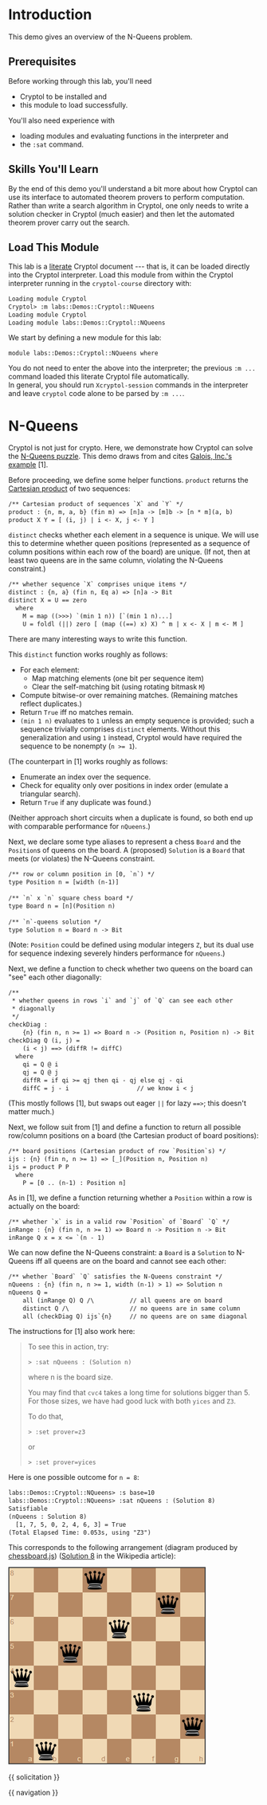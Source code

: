 # Introduction

This demo gives an overview of the N-Queens problem.

## Prerequisites

Before working through this lab, you'll need 
  * Cryptol to be installed and
  * this module to load successfully.

You'll also need experience with
  * loading modules and evaluating functions in the interpreter and
  * the `:sat` command.

## Skills You'll Learn

By the end of this demo you'll understand a bit more about how Cryptol
can use its interface to automated theorem provers to perform
computation. Rather than write a search algorithm in Cryptol, one only
needs to write a solution checker in Cryptol (much easier) and then
let the automated theorem prover carry out the search.

## Load This Module

This lab is a
[literate](https://en.wikipedia.org/wiki/Literate_programming) Cryptol
document --- that is, it can be loaded directly into the Cryptol
interpreter. Load this module from within the Cryptol interpreter
running in the `cryptol-course` directory with:

```Xcryptol-session
Loading module Cryptol
Cryptol> :m labs::Demos::Cryptol::NQueens
Loading module Cryptol
Loading module labs::Demos::Cryptol::NQueens
```

We start by defining a new module for this lab:

```cryptol
module labs::Demos::Cryptol::NQueens where
```

You do not need to enter the above into the interpreter; the previous 
`:m ...` command loaded this literate Cryptol file automatically.  
In general, you should run `Xcryptol-session` commands in the 
interpreter and leave `cryptol` code alone to be parsed by `:m ...`.

# N-Queens

Cryptol is not just for crypto. Here, we demonstrate how Cryptol can
solve the [N-Queens
puzzle](https://en.wikipedia.org/wiki/Eight_queens_puzzle). This demo
draws from and cites [Galois, Inc.'s
example](https://github.com/GaloisInc/cryptol/blob/master/examples/funstuff/NQueens.cry)
[1].

Before proceeding, we define some helper functions. `product` returns
the [Cartesian
product](https://en.wikipedia.org/wiki/Cartesian_product) of two
sequences:

```cryptol
/** Cartesian product of sequences `X` and `Y` */
product : {n, m, a, b} (fin m) => [n]a -> [m]b -> [n * m](a, b)
product X Y = [ (i, j) | i <- X, j <- Y ]
```

`distinct` checks whether each element in a sequence is unique. We
will use this to determine whether queen positions (represented as a
sequence of column positions within each row of the board) are
unique.  (If not, then at least two queens are in the same column,
violating the N-Queens constraint.)

```cryptol
/** whether sequence `X` comprises unique items */
distinct : {n, a} (fin n, Eq a) => [n]a -> Bit
distinct X = U == zero
  where
    M = map ((>>>) `(min 1 n)) [`(min 1 n)...]
    U = foldl (||) zero [ (map ((==) x) X) ^ m | x <- X | m <- M ]
```

There are many interesting ways to write this function.

This `distinct` function works roughly as follows:
- For each element:
  + Map matching elements (one bit per sequence item)
  + Clear the self-matching bit (using rotating bitmask `M`)
- Compute bitwise-or over remaining matches.
  (Remaining matches reflect duplicates.)
- Return `True` iff no matches remain.
- `(min 1 n)` evaluates to `1` unless an empty sequence is provided; 
  such a sequence trivially comprises `distinct` elements.  Without 
  this generalization and using `1` instead, Cryptol would have 
  required the sequence to be nonempty (`n >= 1`).

(The counterpart in [1] works roughly as follows:
- Enumerate an index over the sequence.
- Check for equality only over positions in index order (emulate a
  triangular search).
- Return `True` if any duplicate was found.)

(Neither approach short circuits when a duplicate is found, so both
end up with comparable performance for `nQueens`.)

Next, we declare some type aliases to represent a chess `Board` and
the `Position`s of queens on the board. A (proposed) `Solution` is a
`Board` that meets (or violates) the N-Queens constraint.

```cryptol
/** row or column position in [0, `n`) */
type Position n = [width (n-1)]

/** `n` x `n` square chess board */
type Board n = [n](Position n)

/** `n`-queens solution */
type Solution n = Board n -> Bit
```

(Note: `Position` could be defined using modular integers `Z`, but its
dual use for sequence indexing severely hinders performance for
`nQueens`.)

Next, we define a function to check whether two queens on the board
can "see" each other diagonally:

```cryptol
/**
 * whether queens in rows `i` and `j` of `Q` can see each other
 * diagonally
 */
checkDiag :
    {n} (fin n, n >= 1) => Board n -> (Position n, Position n) -> Bit
checkDiag Q (i, j) =
    (i < j) ==> (diffR != diffC)
  where
    qi = Q @ i
    qj = Q @ j
    diffR = if qi >= qj then qi - qj else qj - qi
    diffC = j - i                   // we know i < j
```

(This mostly follows [1], but swaps out eager
`||` for lazy `==>`; this doesn't matter much.)

Next, we follow suit from [1] and define a function to return all
possible row/column positions on a board (the Cartesian product of
board positions):

```cryptol
/** board positions (Cartesian product of row `Position`s) */
ijs : {n} (fin n, n >= 1) => [_](Position n, Position n)
ijs = product P P
  where
    P = [0 .. (n-1) : Position n]
```

As in [1], we define a function returning whether a `Position` within
a row is actually on the board:

```cryptol
/** whether `x` is in a valid row `Position` of `Board` `Q` */
inRange : {n} (fin n, n >= 1) => Board n -> Position n -> Bit
inRange Q x = x <= `(n - 1)
```

We can now define the N-Queens constraint: a `Board` is a `Solution`
to N-Queens iff all queens are on the board and cannot see each
other:

```cryptol
/** whether `Board` `Q` satisfies the N-Queens constraint */
nQueens : {n} (fin n, n >= 1, width (n-1) > 1) => Solution n
nQueens Q =
    all (inRange Q) Q /\          // all queens are on board
    distinct Q /\                 // no queens are in same column
    all (checkDiag Q) ijs`{n}     // no queens are on same diagonal
```

The instructions for [1] also work here:

> To see this in action, try:
>
> ```Xcryptol-session
> > :sat nQueens : (Solution n)
> ```
> where n is the board size.
>
> You may find that `cvc4` takes a long time for solutions bigger than 5.
> For those sizes, we have had good luck with both `yices` and `Z3`.
>
> To do that,
>
> ```Xcryptol-session
> > :set prover=z3
> ```
>
> or
>
> ```Xcryptol-session
> > :set prover=yices
> ```

Here is one possible outcome for `n = 8`:

```Xcryptol-session
labs::Demos::Cryptol::NQueens> :s base=10
labs::Demos::Cryptol::NQueens> :sat nQueens : (Solution 8)
Satisfiable
(nQueens : Solution 8)
  [1, 7, 5, 0, 2, 4, 6, 3] = True
(Total Elapsed Time: 0.053s, using "Z3")
```

This corresponds to the following arrangement (diagram produced by
[chessboard.js](https://chessboardjs.com/)) ([Solution
8](https://en.wikipedia.org/wiki/Eight_queens_puzzle#Solutions) in
the Wikipedia article):

<img src="./NQueensSolution.png" alt="Solution to 8-Queens Puzzle">

{{ solicitation }}

{{ navigation }}
